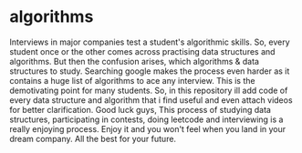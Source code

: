 # algorithms
Interviews in major companies test a student's algorithmic skills. So, every student once or the other comes across practising data structures and algorithms. But then the confusion arises, which algorithms & data structures to study. Searching google makes the process even harder as it contains a huge list of algorithms to ace any interview. This is the demotivating point for many students. 
So, in this repository ill add code of every data structure and algorithm that i find useful and even attach videos for better clarification. 
Good luck guys, This process of studying data structures, participating in contests, doing leetcode and interviewing is a really enjoying process. Enjoy it and you won't feel when you land in your dream company.
All the best for your future.
